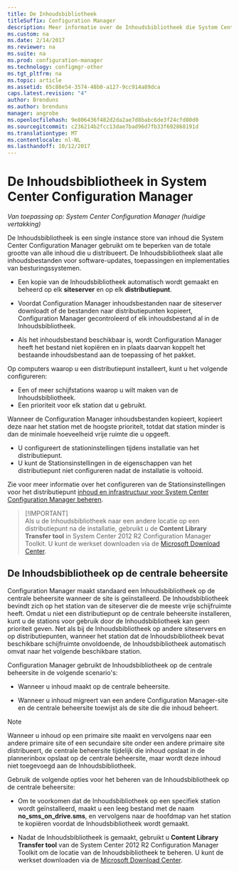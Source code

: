 ```yaml
---
title: De Inhoudsbibliotheek
titleSuffix: Configuration Manager
description: Meer informatie over de Inhoudsbibliotheek die System Center Configuration Manager gebruikt om te beperken van de totale grootte van gedistribueerde inhoud.
ms.custom: na
ms.date: 2/14/2017
ms.reviewer: na
ms.suite: na
ms.prod: configuration-manager
ms.technology: configmgr-other
ms.tgt_pltfrm: na
ms.topic: article
ms.assetid: 65c88e54-3574-48b0-a127-9cc914a89dca
caps.latest.revision: "4"
author: Brenduns
ms.author: brenduns
manager: angrobe
ms.openlocfilehash: 9e806436f482d2da2ae7d8babc6de3f24cfd80d0
ms.sourcegitcommit: c236214b2fcc13dae7bad96d7fb33f692868191d
ms.translationtype: MT
ms.contentlocale: nl-NL
ms.lasthandoff: 10/12/2017
---
```

# <a name="the-content-library-in-system-center-configuration-manager"></a>De Inhoudsbibliotheek in System Center Configuration Manager

*Van toepassing op: System Center Configuration Manager (huidige vertakking)*

De Inhoudsbibliotheek is een single instance store van inhoud die System Center Configuration Manager gebruikt om te beperken van de totale grootte van alle inhoud die u distribueert. De Inhoudsbibliotheek slaat alle inhoudsbestanden voor software-updates, toepassingen en implementaties van besturingssystemen.

 - Een kopie van de Inhoudsbibliotheek automatisch wordt gemaakt en beheerd op elk **siteserver** en op elk **distributiepunt**.

 - Voordat Configuration Manager inhoudsbestanden naar de siteserver downloadt of de bestanden naar distributiepunten kopieert, Configuration Manager gecontroleerd of elk inhoudsbestand al in de Inhoudsbibliotheek.
 - Als het inhoudsbestand beschikbaar is, wordt Configuration Manager heeft het bestand niet kopiëren en in plaats daarvan koppelt het bestaande inhoudsbestand aan de toepassing of het pakket.

Op computers waarop u een distributiepunt installeert, kunt u het volgende configureren:

- Een of meer schijfstations waarop u wilt maken van de Inhoudsbibliotheek.
- Een prioriteit voor elk station dat u gebruikt.

Wanneer de Configuration Manager inhoudsbestanden kopieert, kopieert deze naar het station met de hoogste prioriteit, totdat dat station minder is dan de minimale hoeveelheid vrije ruimte die u opgeeft.
- U configureert de stationinstellingen tijdens installatie van het distributiepunt.
- U kunt de Stationsinstellingen in de eigenschappen van het distributiepunt niet configureren nadat de installatie is voltooid.


Zie voor meer informatie over het configureren van de Stationsinstellingen voor het distributiepunt [inhoud en infrastructuur voor System Center Configuration Manager beheren](../../../core/servers/deploy/configure/manage-content-and-content-infrastructure.md).  


>  [!IMPORTANT]  
>  Als u de Inhoudsbibliotheek naar een andere locatie op een distributiepunt na de installatie, gebruikt u de **Content Library Transfer tool** in System Center 2012 R2 Configuration Manager Toolkit. U kunt de werkset downloaden via de [Microsoft Download Center](http://go.microsoft.com/fwlink/?LinkId=279566).  

## <a name="about-the-content-library-on-the-central-administration-site"></a>De Inhoudsbibliotheek op de centrale beheersite  
 Configuration Manager maakt standaard een Inhoudsbibliotheek op de centrale beheersite wanneer de site is geïnstalleerd. De Inhoudsbibliotheek bevindt zich op het station van de siteserver die de meeste vrije schijfruimte heeft. Omdat u niet een distributiepunt op de centrale beheersite installeren, kunt u de stations voor gebruik door de Inhoudsbibliotheek kan geen prioriteit geven. Net als bij de Inhoudsbibliotheek op andere siteservers en op distributiepunten, wanneer het station dat de Inhoudsbibliotheek bevat beschikbare schijfruimte onvoldoende, de Inhoudsbibliotheek automatisch omvat naar het volgende beschikbare station.  

 Configuration Manager gebruikt de Inhoudsbibliotheek op de centrale beheersite in de volgende scenario's:  

-   Wanneer u inhoud maakt op de centrale beheersite.  

-   Wanneer u inhoud migreert van een andere Configuration Manager-site en de centrale beheersite toewijst als de site die die inhoud beheert.  

> [!NOTE]  
>  Wanneer u inhoud op een primaire site maakt en vervolgens naar een andere primaire site of een secundaire site onder een andere primaire site distribueert, de centrale beheersite tijdelijk die inhoud opslaat in de plannerinbox opslaat op de centrale beheersite, maar wordt deze inhoud niet toegevoegd aan de Inhoudsbibliotheek.  

 Gebruik de volgende opties voor het beheren van de Inhoudsbibliotheek op de centrale beheersite:  

-   Om te voorkomen dat de Inhoudsbibliotheek op een specifiek station wordt geïnstalleerd, maakt u een leeg bestand met de naam **no_sms_on_drive.sms**, en vervolgens naar de hoofdmap van het station te kopiëren voordat de Inhoudsbibliotheek wordt gemaakt.  

-   Nadat de Inhoudsbibliotheek is gemaakt, gebruikt u **Content Library Transfer tool** van de System Center 2012 R2 Configuration Manager Toolkit om de locatie van de Inhoudsbibliotheek te beheren. U kunt de werkset downloaden via de [Microsoft Download Center](http://go.microsoft.com/fwlink/?LinkId=279566).  
